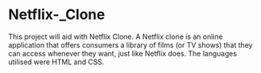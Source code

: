 # Netflix-_Clone
This project will aid with Netflix Clone.
A Netflix clone is an online application that offers consumers a library of films (or TV shows) that they can access whenever they want, just like Netflix does.
The languages utilised were HTML and CSS.

